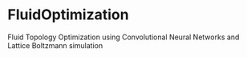 # FluidOptimization
Fluid Topology Optimization using Convolutional Neural Networks and Lattice Boltzmann simulation  
